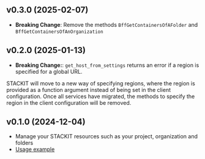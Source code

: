 ## v0.3.0 (2025-02-07)

- **Breaking Change**: Remove the methods `BffGetContainersOfAFolder` and `BffGetContainersOfAnOrganization`

## v0.2.0 (2025-01-13)

- **Breaking Change:**: `get_host_from_settings` returns an error if a region is specified for a global URL.

STACKIT will move to a new way of specifying regions, where the region is provided as a function argument instead of being set in the client configuration. Once all services have migrated, the methods to specify the region in the client configuration will be removed.

## v0.1.0 (2024-12-04)

- Manage your STACKIT resources such as your project, organization and folders
- [Usage example](https://github.com/stackitcloud/stackit-sdk-python/tree/main/examples/resourcemanager)
